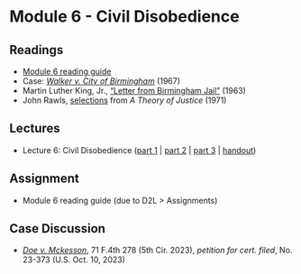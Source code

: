 # Module 6 - Civil Disobedience

## Readings

- [Module 6 reading guide](https://github.com/dingherself/phil-324/raw/main/reading-guides/06-reading-guide.docx)
- Case: [*Walker v. City of Birmingham*](https://www.loc.gov/item/usrep388307/) (1967)
- Martin Luther King, Jr., [“Letter from Birmingham Jail”](https://arizona.box.com/s/tze7e15j5yfr30h69ixspvmw80yj9l7v) (1963)
- John Rawls, [selections](https://arizona.box.com/s/nuh1iw0xq72yoox7fyz1rd056hz77v4y) from *A Theory of Justice* (1971)

## Lectures

- Lecture 6: Civil Disobedience ([part 1](https://youtu.be/CAPjuSZmWB0) \| [part 2](https://youtu.be/x6a65tTko6c) \| [part 3](https://youtu.be/KXe0W2HFKV8) \| [handout](https://github.com/dingherself/phil-324/blob/main/handouts/06-civil-disobedience.md))

## Assignment

- Module 6 reading guide (due to D2L > Assignments)

## Case Discussion

- [*Doe v. Mckesson*](https://github.com/dingherself/phil-324/blob/main/case-discussions.md#civil-disobedience-in-blm-module-6), 71 F.4th 278 (5th Cir. 2023), *petition for cert. filed*, No. 23-373 (U.S. Oct. 10, 2023)